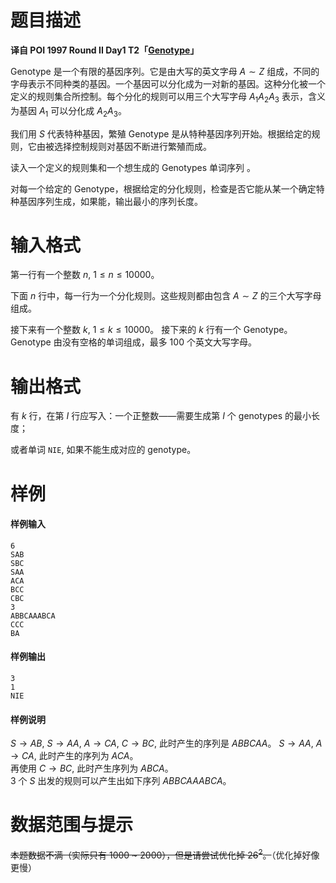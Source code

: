 
# 题目描述

**译自 POI 1997 Round II Day1 T2「[Genotype](https://szkopul.edu.pl/problemset/problem/8ypWiVSa6VWalvgaIBy5dVR1/site/?key=statement)」**

Genotype 是一个有限的基因序列。它是由大写的英文字母 $A\sim Z$ 组成，不同的字母表示不同种类的基因。一个基因可以分化成为一对新的基因。这种分化被一个定义的规则集合所控制。每个分化的规则可以用三个大写字母 $A_1 A_2 A_3$ 表示，含义为基因 $A_1$ 可以分化成 $A_2 A_3$。

我们用 $S$ 代表特种基因，繁殖 Genotype 是从特种基因序列开始。根据给定的规则，它由被选择控制规则对基因不断进行繁殖而成。 

读入一个定义的规则集和一个想生成的 Genotypes 单词序列 。

对每一个给定的 Genotype，根据给定的分化规则，检查是否它能从某一个确定特种基因序列生成，如果能，输出最小的序列长度。

# 输入格式

第一行有一个整数 $n,$ $1 \le n \le 10000$。

下面 $n$ 行中，每一行为一个分化规则。这些规则都由包含 $A\sim Z$ 的三个大写字母组成。

接下来有一个整数 $k,$ $1 \le k \le 10000$。 接下来的 $k$ 行有一个 Genotype。Genotype 由没有空格的单词组成，最多 $100$ 个英文大写字母。

# 输出格式

有 $k$ 行，在第 $I$ 行应写入：一个正整数――需要生成第 $I$ 个 genotypes 的最小长度；

或者单词 `NIE`, 如果不能生成对应的 genotype。

# 样例

#### 样例输入
```plain
6
SAB
SBC
SAA
ACA
BCC
CBC
3
ABBCAAABCA
CCC
BA
```

#### 样例输出
```plain
3
1
NIE
```

#### 样例说明
$S\to AB,$ $S\to AA,$ $A\to CA,$ $C\to BC,$ 此时产生的序列是 $ABBCAA$。 
$S\to AA,$ $A\to CA,$ 此时产生的序列为 $ACA$。  
再使用 $C\to BC,$ 此时产生序列为 $ABCA$。  
$3$ 个 $S$ 出发的规则可以产生出如下序列 $ABBCAAABCA$。

# 数据范围与提示

<del>本题数据不满（实际只有 $1000$ ~ $2000$），但是请尝试优化掉 $26^2$。</del>（优化掉好像更慢）



